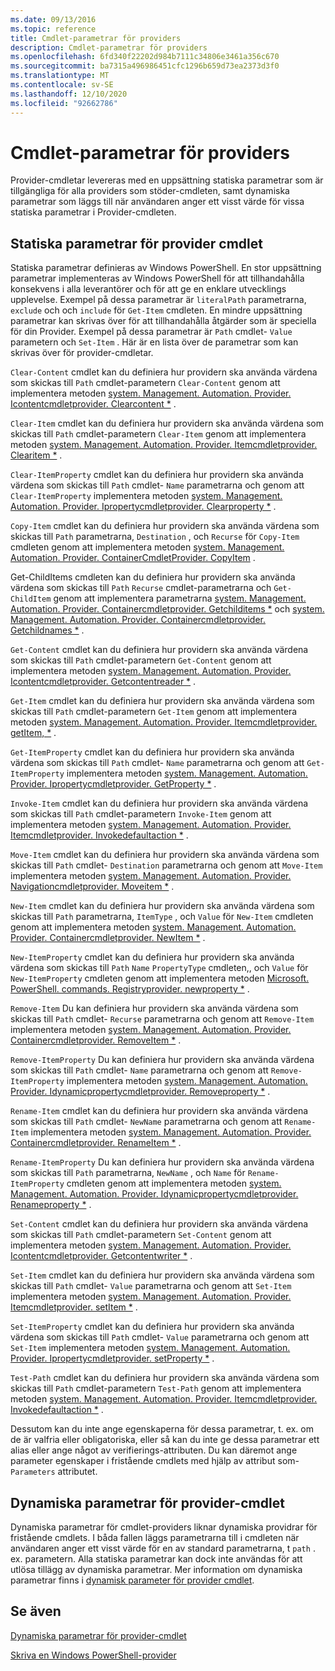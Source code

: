 ```yaml
---
ms.date: 09/13/2016
ms.topic: reference
title: Cmdlet-parametrar för providers
description: Cmdlet-parametrar för providers
ms.openlocfilehash: 6fd340f22202d984b7111c34806e3461a356c670
ms.sourcegitcommit: ba7315a496986451cfc1296b659d73ea2373d3f0
ms.translationtype: MT
ms.contentlocale: sv-SE
ms.lasthandoff: 12/10/2020
ms.locfileid: "92662786"
---
```

# <a name="provider-cmdlet-parameters"></a>Cmdlet-parametrar för providers

Provider-cmdletar levereras med en uppsättning statiska parametrar som är tillgängliga för alla providers som stöder-cmdleten, samt dynamiska parametrar som läggs till när användaren anger ett visst värde för vissa statiska parametrar i Provider-cmdleten.

## <a name="provider-cmdlet-static-parameters"></a>Statiska parametrar för provider cmdlet

Statiska parametrar definieras av Windows PowerShell. En stor uppsättning parametrar implementeras av Windows PowerShell för att tillhandahålla konsekvens i alla leverantörer och för att ge en enklare utvecklings upplevelse. Exempel på dessa parametrar är `literalPath` parametrarna, `exclude` och och `include` för `Get-Item` cmdleten. En mindre uppsättning parametrar kan skrivas över för att tillhandahålla åtgärder som är speciella för din Provider. Exempel på dessa parametrar är `Path` cmdlet- `Value` parametern och `Set-Item` . Här är en lista över de parametrar som kan skrivas över för provider-cmdletar.

`Clear-Content` cmdlet kan du definiera hur providern ska använda värdena som skickas till `Path` cmdlet-parametern `Clear-Content` genom att implementera metoden [system. Management. Automation. Provider. Icontentcmdletprovider. Clearcontent *](/dotnet/api/System.Management.Automation.Provider.IContentCmdletProvider.ClearContent) .

`Clear-Item` cmdlet kan du definiera hur providern ska använda värdena som skickas till `Path` cmdlet-parametern `Clear-Item` genom att implementera metoden [system. Management. Automation. Provider. Itemcmdletprovider. Clearitem *](/dotnet/api/System.Management.Automation.Provider.ItemCmdletProvider.ClearItem) .

`Clear-ItemProperty` cmdlet kan du definiera hur providern ska använda värdena som skickas till `Path` cmdlet- `Name` parametrarna och genom att `Clear-ItemProperty` implementera metoden [system. Management. Automation. Provider. Ipropertycmdletprovider. Clearproperty *](/dotnet/api/System.Management.Automation.Provider.IPropertyCmdletProvider.ClearProperty) .

`Copy-Item` cmdlet kan du definiera hur providern ska använda värdena som skickas till `Path` parametrarna, `Destination` , och `Recurse` för `Copy-Item` cmdleten genom att implementera metoden [system. Management. Automation. Provider. ContainerCmdletProvider. CopyItem](/dotnet/api/System.Management.Automation.Provider.ContainerCmdletProvider.CopyItem) .

Get-ChildItems cmdleten kan du definiera hur providern ska använda värdena som skickas till `Path` `Recurse` cmdlet-parametrarna och `Get-ChildItem` genom att implementera parametrarna [system. Management. Automation. Provider. Containercmdletprovider. Getchilditems *](/dotnet/api/System.Management.Automation.Provider.ContainerCmdletProvider.GetChildItems) och [system. Management. Automation. Provider. Containercmdletprovider. Getchildnames *](/dotnet/api/System.Management.Automation.Provider.ContainerCmdletProvider.GetChildNames) .

`Get-Content` cmdlet kan du definiera hur providern ska använda värdena som skickas till `Path` cmdlet-parametern `Get-Content` genom att implementera metoden [system. Management. Automation. Provider. Icontentcmdletprovider. Getcontentreader *](/dotnet/api/System.Management.Automation.Provider.IContentCmdletProvider.GetContentReader) .

`Get-Item` cmdlet kan du definiera hur providern ska använda värdena som skickas till `Path` cmdlet-parametern `Get-Item` genom att implementera metoden [system. Management. Automation. Provider. Itemcmdletprovider. getItem, *](/dotnet/api/System.Management.Automation.Provider.ItemCmdletProvider.GetItem) .

`Get-ItemProperty` cmdlet kan du definiera hur providern ska använda värdena som skickas till `Path` cmdlet- `Name` parametrarna och genom att `Get-ItemProperty` implementera metoden [system. Management. Automation. Provider. Ipropertycmdletprovider. GetProperty *](/dotnet/api/System.Management.Automation.Provider.IPropertyCmdletProvider.GetProperty) .

`Invoke-Item` cmdlet kan du definiera hur providern ska använda värdena som skickas till `Path` cmdlet-parametern `Invoke-Item` genom att implementera metoden [system. Management. Automation. Provider. Itemcmdletprovider. Invokedefaultaction *](/dotnet/api/System.Management.Automation.Provider.ItemCmdletProvider.InvokeDefaultAction) .

`Move-Item` cmdlet kan du definiera hur providern ska använda värdena som skickas till `Path` cmdlet- `Destination` parametrarna och genom att `Move-Item` implementera metoden [system. Management. Automation. Provider. Navigationcmdletprovider. Moveitem *](/dotnet/api/System.Management.Automation.Provider.NavigationCmdletProvider.MoveItem) .

`New-Item` cmdlet kan du definiera hur providern ska använda värdena som skickas till `Path` parametrarna, `ItemType` , och `Value` för `New-Item` cmdleten genom att implementera metoden [system. Management. Automation. Provider. Containercmdletprovider. NewItem *](/dotnet/api/System.Management.Automation.Provider.ContainerCmdletProvider.NewItem) .

`New-ItemProperty` cmdlet kan du definiera hur providern ska använda värdena som skickas till `Path` `Name` `PropertyType` cmdleten,, och `Value` för `New-ItemProperty` cmdleten genom att implementera metoden [Microsoft. PowerShell. commands. Registryprovider. newproperty *](/dotnet/api/Microsoft.PowerShell.Commands.RegistryProvider.NewProperty) .

`Remove-Item` Du kan definiera hur providern ska använda värdena som skickas till `Path` cmdlet- `Recurse` parametrarna och genom att `Remove-Item` implementera metoden [system. Management. Automation. Provider. Containercmdletprovider. RemoveItem *](/dotnet/api/System.Management.Automation.Provider.ContainerCmdletProvider.RemoveItem) .

`Remove-ItemProperty` Du kan definiera hur providern ska använda värdena som skickas till `Path` cmdlet- `Name` parametrarna och genom att `Remove-ItemProperty` implementera metoden [system. Management. Automation. Provider. Idynamicpropertycmdletprovider. Removeproperty *](/dotnet/api/System.Management.Automation.Provider.IDynamicPropertyCmdletProvider.RemoveProperty) .

`Rename-Item` cmdlet kan du definiera hur providern ska använda värdena som skickas till `Path` cmdlet- `NewName` parametrarna och genom att `Rename-Item` implementera metoden [system. Management. Automation. Provider. Containercmdletprovider. RenameItem *](/dotnet/api/System.Management.Automation.Provider.ContainerCmdletProvider.RenameItem) .

`Rename-ItemProperty` Du kan definiera hur providern ska använda värdena som skickas till `Path` parametrarna, `NewName` , och `Name` för `Rename-ItemProperty` cmdleten genom att implementera metoden [system. Management. Automation. Provider. Idynamicpropertycmdletprovider. Renameproperty *](/dotnet/api/System.Management.Automation.Provider.IDynamicPropertyCmdletProvider.RenameProperty) .

`Set-Content` cmdlet kan du definiera hur providern ska använda värdena som skickas till `Path` cmdlet-parametern `Set-Content` genom att implementera metoden [system. Management. Automation. Provider. Icontentcmdletprovider. Getcontentwriter *](/dotnet/api/System.Management.Automation.Provider.IContentCmdletProvider.GetContentWriter) .

`Set-Item` cmdlet kan du definiera hur providern ska använda värdena som skickas till `Path` cmdlet- `Value` parametrarna och genom att `Set-Item` implementera metoden [system. Management. Automation. Provider. Itemcmdletprovider. setItem *](/dotnet/api/System.Management.Automation.Provider.ItemCmdletProvider.SetItem) .

`Set-ItemProperty` cmdlet kan du definiera hur providern ska använda värdena som skickas till `Path` cmdlet- `Value` parametrarna och genom att `Set-Item` implementera metoden [system. Management. Automation. Provider. Ipropertycmdletprovider. setProperty *](/dotnet/api/System.Management.Automation.Provider.IPropertyCmdletProvider.SetProperty) .

`Test-Path` cmdlet kan du definiera hur providern ska använda värdena som skickas till `Path` cmdlet-parametern `Test-Path` genom att implementera metoden [system. Management. Automation. Provider. Itemcmdletprovider. Invokedefaultaction *](/dotnet/api/System.Management.Automation.Provider.ItemCmdletProvider.InvokeDefaultAction) .

Dessutom kan du inte ange egenskaperna för dessa parametrar, t. ex. om de är valfria eller obligatoriska, eller så kan du inte ge dessa parametrar ett alias eller ange något av verifierings-attributen. Du kan däremot ange parameter egenskaper i fristående cmdlets med hjälp av attribut som- `Parameters` attributet.

## <a name="provider-cmdlet-dynamic-parameters"></a>Dynamiska parametrar för provider-cmdlet

Dynamiska parametrar för cmdlet-providers liknar dynamiska providrar för fristående cmdlets. I båda fallen läggs parametrarna till i cmdleten när användaren anger ett visst värde för en av standard parametrarna, t `path` . ex. parametern. Alla statiska parametrar kan dock inte användas för att utlösa tillägg av dynamiska parametrar. Mer information om dynamiska parametrar finns i [dynamisk parameter för provider cmdlet](./provider-cmdlet-dynamic-parameters.md).

## <a name="see-also"></a>Se även

[Dynamiska parametrar för provider-cmdlet](./provider-cmdlet-dynamic-parameters.md)

[Skriva en Windows PowerShell-provider](./writing-a-windows-powershell-provider.md)
